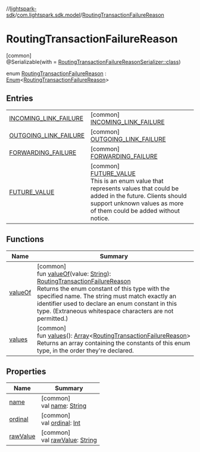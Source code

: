 //[lightspark-sdk](../../../index.md)/[com.lightspark.sdk.model](../index.md)/[RoutingTransactionFailureReason](index.md)

# RoutingTransactionFailureReason

[common]\
@Serializable(with = [RoutingTransactionFailureReasonSerializer::class](../-routing-transaction-failure-reason-serializer/index.md))

enum [RoutingTransactionFailureReason](index.md) : [Enum](https://kotlinlang.org/api/latest/jvm/stdlib/kotlin/-enum/index.html)&lt;[RoutingTransactionFailureReason](index.md)&gt;

## Entries

| | |
|---|---|
| [INCOMING_LINK_FAILURE](-i-n-c-o-m-i-n-g_-l-i-n-k_-f-a-i-l-u-r-e/index.md) | [common]<br>[INCOMING_LINK_FAILURE](-i-n-c-o-m-i-n-g_-l-i-n-k_-f-a-i-l-u-r-e/index.md) |
| [OUTGOING_LINK_FAILURE](-o-u-t-g-o-i-n-g_-l-i-n-k_-f-a-i-l-u-r-e/index.md) | [common]<br>[OUTGOING_LINK_FAILURE](-o-u-t-g-o-i-n-g_-l-i-n-k_-f-a-i-l-u-r-e/index.md) |
| [FORWARDING_FAILURE](-f-o-r-w-a-r-d-i-n-g_-f-a-i-l-u-r-e/index.md) | [common]<br>[FORWARDING_FAILURE](-f-o-r-w-a-r-d-i-n-g_-f-a-i-l-u-r-e/index.md) |
| [FUTURE_VALUE](-f-u-t-u-r-e_-v-a-l-u-e/index.md) | [common]<br>[FUTURE_VALUE](-f-u-t-u-r-e_-v-a-l-u-e/index.md)<br>This is an enum value that represents values that could be added in the future. Clients should support unknown values as more of them could be added without notice. |

## Functions

| Name | Summary |
|---|---|
| [valueOf](value-of.md) | [common]<br>fun [valueOf](value-of.md)(value: [String](https://kotlinlang.org/api/latest/jvm/stdlib/kotlin/-string/index.html)): [RoutingTransactionFailureReason](index.md)<br>Returns the enum constant of this type with the specified name. The string must match exactly an identifier used to declare an enum constant in this type. (Extraneous whitespace characters are not permitted.) |
| [values](values.md) | [common]<br>fun [values](values.md)(): [Array](https://kotlinlang.org/api/latest/jvm/stdlib/kotlin/-array/index.html)&lt;[RoutingTransactionFailureReason](index.md)&gt;<br>Returns an array containing the constants of this enum type, in the order they're declared. |

## Properties

| Name | Summary |
|---|---|
| [name](../-withdrawal-request-status/-f-u-t-u-r-e_-v-a-l-u-e/index.md#-372974862%2FProperties%2F-962664521) | [common]<br>val [name](../-withdrawal-request-status/-f-u-t-u-r-e_-v-a-l-u-e/index.md#-372974862%2FProperties%2F-962664521): [String](https://kotlinlang.org/api/latest/jvm/stdlib/kotlin/-string/index.html) |
| [ordinal](../-withdrawal-request-status/-f-u-t-u-r-e_-v-a-l-u-e/index.md#-739389684%2FProperties%2F-962664521) | [common]<br>val [ordinal](../-withdrawal-request-status/-f-u-t-u-r-e_-v-a-l-u-e/index.md#-739389684%2FProperties%2F-962664521): [Int](https://kotlinlang.org/api/latest/jvm/stdlib/kotlin/-int/index.html) |
| [rawValue](raw-value.md) | [common]<br>val [rawValue](raw-value.md): [String](https://kotlinlang.org/api/latest/jvm/stdlib/kotlin/-string/index.html) |
